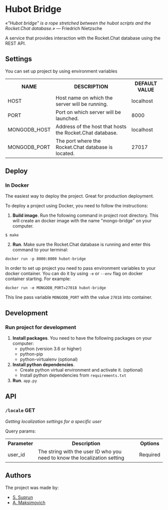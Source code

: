 # Hubot Bridge

_«"Hubot bridge" is a rope stretched between the hubot scripts and the Rocket.Chat database.»_ ― Friedrich Nietzsche

A service that provides interaction with the Rocket.Chat database using the REST API.

## Settings

You can set up project by using environment variables

<table>
    <tr>
        <th>NAME</th>
        <th>DESCRIPTION</th>
        <th>DEFAULT VALUE</th>
    </tr>
    <tr>
        <td>HOST</td>
        <td>Host name on which the server will be running.</td>
        <td>localhost</td>
    </tr>
    <tr>
        <td>PORT</td>
        <td>Port on which server will be launched.</td>
        <td>8000</td>
    </tr>
    <tr>
        <td>MONGODB_HOST</td>
        <td>Address of the host that hosts the Rocket.Chat database.</td>
        <td>localhost</td>
    </tr>
    <tr>
        <td>MONGODB_PORT</td>
        <td>The port where the Rocket.Chat database is located.</td>
        <td>27017</td>
    </tr>
</table>

## Deploy

### In Docker

The easiest way to deploy the project. Great for production deployment.

To deploy a project using Docker, you need to follow the instructions:

1. **Build image**. Run the following command in project root directory. This will create an docker image with the name "mongo-bridge" on your computer.
```
$ make
```

2. **Run**. Make sure the Rocket.Chat database is running and enter this command to your terminal:
```
docker run -p 8000:8000 hubot-bridge
```

In order to set up project you need to pass environment variables to your docker container. You can do it by using `-e` or `--env` flag on docker container starting. For example:
```
docker run -e MONGODB_PORT=27018 hubot-bridge
```
This line pass variable `MONGODB_PORT` with the value `27018` into container.

## Development

### Run project for development

1. **Install packages**. You need to have the following packages on your computer:
    - python (version 3.6 or higher)
    - python-pip
    - python-virtualenv (optional)
2. **Install python dependencies**.
    - Create python virtual environment and activate it. (optional)
    - Install python dependencies from `requirements.txt`
3. **Run**. `app.py`

## API

### `/locale` GET

*Getting localization settings for a specific user*

Query params:
<table>
    <tr>
        <th>Parameter</th>
        <th>Description</th>
        <th>Options</th>
    </tr>
    <tr>
        <td>user_id</td>
        <td>The string with the user ID who you need to know the localization setting</td>
        <td>Required</td>
    </tr>
</table>

## Authors

The project was made by:
- [S. Suprun](https://github.com/BehindLoader)
- [A. Maksimovich](https://github.com/ABSLord)

